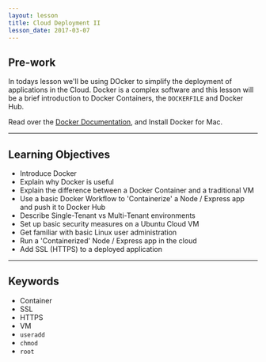 ```yaml
---
layout: lesson
title: Cloud Deployment II
lesson_date: 2017-03-07
---
```


## Pre-work

In todays lesson we'll be using DOcker to simplify the deployment of applications in the Cloud. 
Docker is a complex software and this lesson will be a brief introduction to Docker Containers, 
the `DOCKERFILE` and Docker Hub.

Read over the [Docker Documentation](https://docs.docker.com/), and Install Docker for Mac.

---

## Learning Objectives

- Introduce Docker
- Explain why Docker is useful
- Explain the difference between a Docker Container and a traditional VM
- Use a basic Docker Workflow to 'Containerize' a Node / Express app
and push it to Docker Hub
- Describe Single-Tenant vs Multi-Tenant environments
- Set up basic security measures on a Ubuntu Cloud VM
- Get familiar with basic Linux user administration
- Run a 'Containerized' Node / Express app in the cloud
- Add SSL (HTTPS) to a deployed application

---

## Keywords

- Container
- SSL
- HTTPS
- VM
- `useradd`
- `chmod`
- `root`


